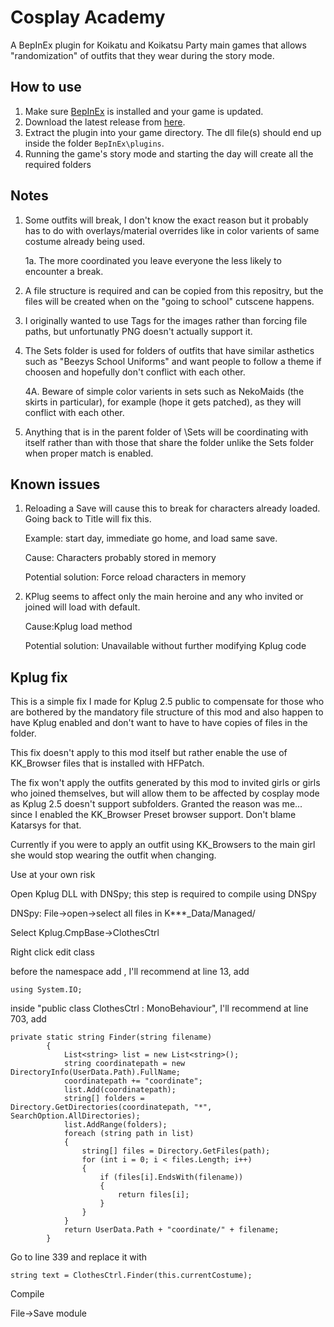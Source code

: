 # Cosplay Academy
A BepInEx plugin for Koikatu and Koikatsu Party main games that allows "randomization" of outfits that they wear during the story mode.

## How to use 
1. Make sure [BepInEx](https://github.com/BepInEx/BepInEx) is installed and your game is updated.
2. Download the latest release from [here](https://github.com/jalil49/Cosplay-Academy).
3. Extract the plugin into your game directory. The dll file(s) should end up inside the folder `BepInEx\plugins`.
4. Running the game's story mode and starting the day will create all the required folders

## Notes

1. Some outfits will break, I don't know the exact reason but it probably has to do with overlays/material overrides like in color varients of same costume already being used.

	1a. The more coordinated you leave everyone the less likely to encounter a break.

2. A file structure is required and can be copied from this repositry, but the files will be created when on the "going to school" cutscene happens.

3. I originally wanted to use Tags for the images rather than forcing file paths, but unfortunatly PNG doesn't actually support it.

4. The Sets folder is used for folders of outfits that have similar asthetics such as "Beezys School Uniforms" and want people to follow a theme if choosen and hopefully don't conflict with each other.

	4A. Beware of simple color varients in sets such as NekoMaids (the skirts in particular), for example (hope it gets patched), as they will conflict with each other.
	
5. Anything that is in the parent folder of \Sets will be coordinating with itself rather than with those that share the folder unlike the Sets folder when proper match is enabled.

## Known issues
1. Reloading a Save will cause this to break for characters already loaded. Going back to Title will fix this.
	
	Example: start day, immediate go home, and load same save.

	Cause: Characters probably stored in memory
	
	Potential solution: Force reload characters in memory

2. KPlug seems to affect only the main heroine and any who invited or joined will load with default.
	
	Cause:Kplug load method

	Potential solution: Unavailable without further modifying Kplug code

## Kplug fix

This is a simple fix I made for Kplug 2.5 public to compensate for those who are bothered by the mandatory file structure of this mod and also happen to have Kplug enabled and don't want to have to have copies of files in the folder.

This fix doesn't apply to this mod itself but rather enable the use of KK_Browser files that is installed with HFPatch.

The fix won't apply the outfits generated by this mod to invited girls or girls who joined themselves, but will allow them to be affected by cosplay mode as Kplug 2.5 doesn't support subfolders. Granted the reason was me... since I enabled the KK_Browser Preset browser support. Don't blame Katarsys for that.

Currently if you were to apply an outfit using KK_Browsers to the main girl she would stop wearing the outfit when changing. 

Use at your own risk

Open Kplug DLL with DNSpy; this step is required to compile using DNSpy

DNSpy: File->open->select all files in K***_Data/Managed/

Select Kplug.CmpBase->ClothesCtrl

Right click edit class

before the namespace add , I'll recommend at line 13, add

	using System.IO;

inside "public class ClothesCtrl : MonoBehaviour", I'll recommend at line 703, add

	private static string Finder(string filename)
			{
				List<string> list = new List<string>();
				string coordinatepath = new DirectoryInfo(UserData.Path).FullName;
				coordinatepath += "coordinate";
				list.Add(coordinatepath);
				string[] folders = Directory.GetDirectories(coordinatepath, "*", SearchOption.AllDirectories);
				list.AddRange(folders);
				foreach (string path in list)
				{
					string[] files = Directory.GetFiles(path);
					for (int i = 0; i < files.Length; i++)
					{
						if (files[i].EndsWith(filename))
						{
							return files[i];
						}
					}
				}
				return UserData.Path + "coordinate/" + filename;
			}

Go to line 339 and replace it with
	
	string text = ClothesCtrl.Finder(this.currentCostume);

Compile

File->Save module



